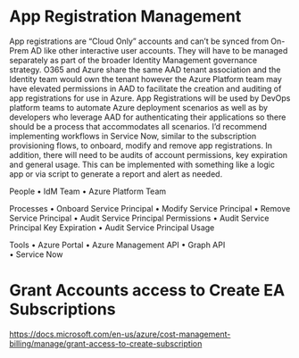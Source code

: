 # App Registration Management
App registrations are “Cloud Only” accounts and can’t be synced from On-Prem AD like other interactive user accounts.   They will have to be managed separately as part of the broader Identity Management governance strategy.  O365 and Azure share the same AAD tenant association and the Identity team would own the tenant however the Azure Platform team may have elevated permissions in AAD to facilitate the creation and auditing of app registrations for use in Azure.  App Registrations will be used by DevOps platform teams to automate Azure deployment scenarios as well as by developers who leverage AAD for authenticating their applications so there should be a process that accommodates all scenarios.  I’d recommend implementing workflows in Service Now, similar to the subscription provisioning flows, to onboard, modify and remove app registrations.  In addition, there will need to be audits of account permissions, key expiration and general usage.  This can be implemented with something like a logic app or via script to generate a report and alert as needed.

People
•	IdM Team
•	Azure Platform Team

Processes
•	Onboard Service Principal
•	Modify Service Principal
•	Remove Service Principal
•	Audit Service Principal Permissions
•	Audit Service Principal Key Expiration
•	Audit Service Principal Usage

Tools
•	Azure Portal
•	Azure Management API
•	Graph API  
•	Service Now

# Grant Accounts access to Create EA Subscriptions

https://docs.microsoft.com/en-us/azure/cost-management-billing/manage/grant-access-to-create-subscription
